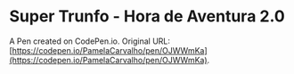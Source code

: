 # Super Trunfo - Hora de Aventura 2.0

A Pen created on CodePen.io. Original URL: [https://codepen.io/PamelaCarvalho/pen/OJWWmKa](https://codepen.io/PamelaCarvalho/pen/OJWWmKa).


